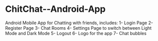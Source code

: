 # ChitChat--Android-App
Android Mobile App for Chatting with friends, includes:
1- Login Page
2- Register Page
3- Chat Rooms
4- Settings Page to switch between Light Mode and Dark Mode
5- Logout
6- Logo for the app
7- Chat bubbles

